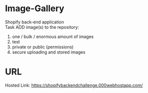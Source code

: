 # Image-Gallery
Shopify back-end application    
Task ADD image(s) to the repository:        
 1. one / bulk / enormous amount of images
   1. test
 2. private or public (permissions)
 3. secure uploading and stored images
# URL
Hosted Link: https://shopifybackendchallenge.000webhostapp.com/
